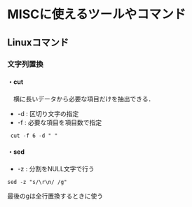# MISCに使えるツールやコマンド

## Linuxコマンド

### 文字列置換

#### ・cut
　横に長いデータから必要な項目だけを抽出できる．
* -d : 区切り文字の指定
* -f : 必要な項目を項目数で指定
~~~
 cut -f 6 -d " "
~~~

#### ・sed

* -z : 分割をNULL文字で行う
~~~
sed -z "s/\r\n/ /g"
~~~
 最後のgは全行置換するときに使う
